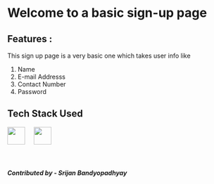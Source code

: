 # Welcome to a basic sign-up page

## Features :
This sign up page is a very basic one which takes user info like
1. Name
2. E-mail Addresss
3. Contact Number
4. Password

## Tech Stack Used
<span>
  <img src="https://cdn-icons-png.flaticon.com/512/1051/1051277.png" width=40px height=40px> &nbsp; &nbsp;
  <img src="https://cdn-icons-png.flaticon.com/512/732/732190.png" width=40px height=40px>
</span>
<br><br><br>

##### *Contributed by* - Srijan Bandyopadhyay
